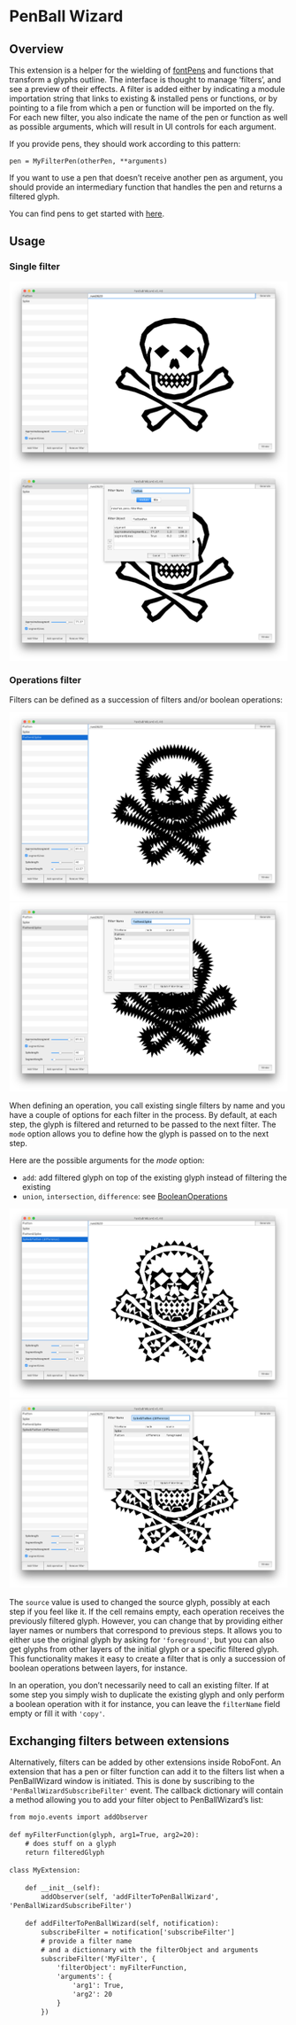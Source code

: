 PenBall Wizard
==============

## Overview

This extension is a helper for the wielding of [fontPens] and functions that transform a glyphs outline. The interface is thought to manage ‘filters’, and see a preview of their effects. A filter is added either by indicating a module importation string that links to existing & installed pens or functions, or by pointing to a file from which a pen or function will be imported on the fly. For each new filter, you also indicate the name of the pen or function as well as possible arguments, which will result in UI controls for each argument.

If you provide pens, they should work according to this pattern:

    pen = MyFilterPen(otherPen, **arguments)

If you want to use a pen that doesn’t receive another pen as argument, you should provide an intermediary function that handles the pen and returns a filtered glyph.

You can find pens to get started with [here](http://github.com/loicsander/RobofabPens).

[fontPens]: http://github.com/robofab-developers/fontPens

## Usage

### Single filter

![alt tag](images/penBallWizard-1.png)
![alt tag](images/penBallWizard-2.png)

### Operations filter

Filters can be defined as a succession of filters and/or boolean operations:

![alt tag](images/penBallWizard-3.png)
![alt tag](images/penBallWizard-4.png)

When defining an operation, you call existing single filters by name and you have a couple of options for each filter in the process. By default, at each step, the glyph is filtered and returned to be passed to the next filter. The ```mode``` option allows you to define how the glyph is passed on to the next step.

Here are the possible arguments for the *mode* option:

- `add`: add filtered glyph on top of the existing glyph instead of filtering the existing
- `union`, `intersection`, `difference`: see [BooleanOperations]

[BooleanOperations]: http://robofont.com/documentation/building-tools/toolkit/boolean-glyphmath/

![alt tag](images/penBallWizard-5.png)
![alt tag](images/penBallWizard-6.png)

The `source` value is used to changed the source glyph, possibly at each step if you feel like it. If the cell remains empty, each operation receives the previously filtered glyph. However, you can change that by providing either layer names or numbers that correspond to previous steps. It allows you to either use the original glyph by asking for `'foreground'`, but you can also get glyphs from other layers of the initial glyph or a specific filtered glyph.
This functionality makes it easy to create a filter that is only a succession of boolean operations between layers, for instance.

In an operation, you don’t necessarily need to call an existing filter. If at some step you simply wish to duplicate the existing glyph and only perform a boolean operation with it for instance, you can leave the `filterName` field empty or fill it with `'copy'`.

## Exchanging filters between extensions

Alternatively, filters can be added by other extensions inside RoboFont. An extension that has a pen or filter function can add it to the filters list when a PenBallWizard window is initiated. This is done by suscribing to the `'PenBallWizardSubscribeFilter'` event. The callback dictionary will contain a method allowing you to add your filter object to PenBallWizard’s list:

    from mojo.events import addObserver

    def myFilterFunction(glyph, arg1=True, arg2=20):
        # does stuff on a glyph
        return filteredGlyph

    class MyExtension:

        def __init__(self):
            addObserver(self, 'addFilterToPenBallWizard', 'PenBallWizardSubscribeFilter')

        def addFilterToPenBallWizard(self, notification):
            subscribeFilter = notification['subscribeFilter']
            # provide a filter name
            # and a dictionnary with the filterObject and arguments
            subscribeFilter('MyFilter', {
                'filterObject': myFilterFunction,
                'arguments': {
                    'arg1': True,
                    'arg2': 20
                }
            })

